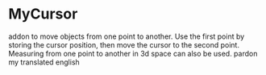 # MyCursor
addon to move objects from one point to another.
Use the first point by storing the cursor position, then move the cursor to the second point.
Measuring from one point to another in 3d space can also be used.
pardon my translated english

